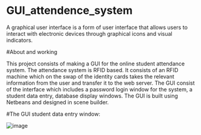 # GUI_attendence_system

A graphical user interface is a form of user interface that allows users to interact with electronic devices through graphical icons and visual indicators. 

#About and working

This project consists of making a GUI for the online student attendance system. 
The attendance system is RFID based. It consists of an RFID machine which on the swap of the identity cards takes the relevant information from the user and transfer it to the web server. 
The GUI consist of the interface which includes a password login window for the system, a student data entry, database display windows. 
The GUI is built using Netbeans and designed in scene builder. 


#The GUI student data entry window:



![image](https://user-images.githubusercontent.com/53126149/61595189-b9045080-ac11-11e9-9aeb-ea687a0e0612.png)


